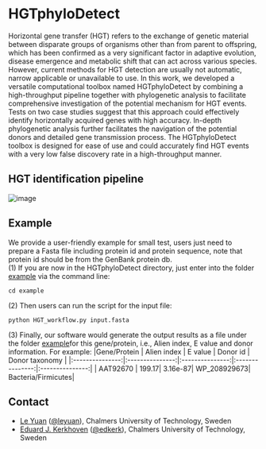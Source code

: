 # HGTphyloDetect
Horizontal gene transfer (HGT) refers to the exchange of genetic material
between disparate groups of organisms other than from parent to offspring,
which has been confirmed as a very significant factor in adaptive
evolution, disease emergence and metabolic shift that can act across various
species. However, current methods for HGT detection are usually not automatic,
narrow applicable or unavailable to use. In this work, we developed a versatile computational
toolbox named HGTphyloDetect by combining a high-throughput pipeline together with phylogenetic analysis
to facilitate comprehensive investigation of the potential mechanism for HGT events. Tests on two case
studies suggest that this approach could effectively
identify horizontally acquired genes with high accuracy. In-depth phylogenetic analysis further facilitates
the navigation of the potential donors and detailed gene transmission process. The HGTphyloDetect toolbox
is designed for ease of use and could accurately find HGT events with a very low false discovery rate
in a high-throughput manner.

## HGT identification pipeline
![image](https://github.com/SysBioChalmers/HGTphyloDetect/blob/master/doc/HGT_workflow.png)

## Example
We provide a user-friendly example for small test, users just need to prepare a Fasta file including protein id and protein sequence, note that protein id should be from the GenBank protein db.<br>
(1) If you are now in the HGTphyloDetect directory, just enter into the folder [example](https://github.com/SysBioChalmers/HGTphyloDetect/tree/master/example) via the command line:
```linux
cd example
```

(2) Then users can run the script for the input file: 
```linux
python HGT_workflow.py input.fasta
```

(3) Finally, our software would generate the output results as a file under the folder [example](https://github.com/SysBioChalmers/HGTphyloDetect/tree/master/example)for this gene/protein, i.e., Alien index, E value and donor information. For example:
|Gene/Protein | Alien index | E value | Donor id | 	Donor taxonomy |
|:---------------:|:---------------:|:---------------:|:---------------:|:---------------:|
| AAT92670 |   199.17|    3.16e-87|  WP_208929673|  Bacteria/Firmicutes|

## Contact
* [Le Yuan](https://www.chalmers.se/en/Staff/Pages/leyu.aspx) ([@leyuan](https://github.com/le-yuan)), Chalmers University of Technology, Sweden
* [Eduard J. Kerkhoven](https://www.chalmers.se/en/staff/Pages/Eduard-Kerkhoven.aspx) ([@edkerk](https://github.com/edkerk)), Chalmers University of Technology, Sweden

